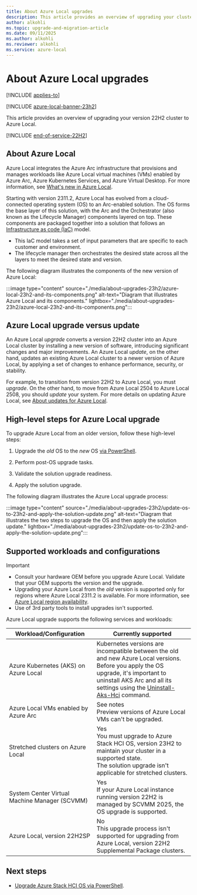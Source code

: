 ```yaml
---
title: About Azure Local upgrades
description: This article provides an overview of upgrading your cluster to Azure Local.
author: alkohli
ms.topic: upgrade-and-migration-article
ms.date: 09/11/2025
ms.author: alkohli
ms.reviewer: alkohli
ms.service: azure-local
---
```


# About Azure Local upgrades

[!INCLUDE [applies-to](../includes/hci-applies-to-23h2-22h2.md)]

[!INCLUDE [azure-local-banner-23h2](../includes/azure-local-banner-23h2.md)]

This article provides an overview of upgrading your version 22H2 cluster to Azure Local.

[!INCLUDE [end-of-service-22H2](../includes/end-of-service-22h2.md)]

## About Azure Local

Azure Local integrates the Azure Arc infrastructure that provisions and manages workloads like Azure Local virtual machines (VMs) enabled by Azure Arc, Azure Kubernetes Services, and Azure Virtual Desktop. For more information, see [What's new in Azure Local](../whats-new.md).

Starting with version 2311.2, Azure Local has evolved from a cloud-connected operating system (OS) to an Arc-enabled solution. The OS forms the base layer of this solution, with the Arc and the Orchestrator (also known as the Lifecycle Manager) components layered on top. These components are packaged together into a solution that follows an [Infrastructure as code (IaC)](/devops/deliver/what-is-infrastructure-as-code) model.

- This IaC model takes a set of input parameters that are specific to each customer and environment.
- The lifecycle manager then orchestrates the desired state across all the layers to meet the desired state and version.

The following diagram illustrates the components of the new version of Azure Local:

:::image type="content" source="./media/about-upgrades-23h2/azure-local-23h2-and-its-components.png" alt-text="Diagram that illustrates Azure Local and its components." lightbox="./media/about-upgrades-23h2/azure-local-23h2-and-its-components.png":::

## Azure Local upgrade versus update

An Azure Local *upgrade* converts a version 22H2 cluster into an Azure Local cluster by installing a new version of software, introducing significant changes and major improvements. An Azure Local *update*, on the other hand, updates an existing Azure Local cluster to a newer version of Azure Local, by applying a set of changes to enhance performance, security, or stability.

For example, to transition from version 22H2 to Azure Local, you must *upgrade*. On the other hand, to move from Azure Local 2504 to Azure Local 2508, you should *update* your system. For more details on updating Azure Local, see [About updates for Azure Local](../update/about-updates-23h2.md).

## High-level steps for Azure Local upgrade

To upgrade Azure Local from an older version, follow these high-level steps:

1. Upgrade the *old* OS to the *new* OS [via PowerShell](./upgrade-22h2-to-23h2-powershell.md).

1. Perform post-OS upgrade tasks.

1. Validate the solution upgrade readiness.

1. Apply the solution upgrade.

The following diagram illustrates the Azure Local upgrade process:

:::image type="content" source="./media/about-upgrades-23h2/update-os-to-23h2-and-apply-the-solution-update.png" alt-text="Diagram that illustrates the two steps to upgrade the OS and then apply the solution update." lightbox="./media/about-upgrades-23h2/update-os-to-23h2-and-apply-the-solution-update.png":::

## Supported workloads and configurations

> [!IMPORTANT]
> - Consult your hardware OEM before you upgrade Azure Local. Validate that your OEM supports the version and the upgrade.
> - Upgrading your Azure Local from the *old* version is supported only for regions where Azure Local 2311.2 is available. For more information, see [Azure Local region availability](../concepts/system-requirements-23h2.md#azure-requirements).
> - Use of 3rd party tools to install upgrades isn't supported.

Azure Local upgrade supports the following services and workloads:

| Workload/Configuration | Currently supported |
|--|--|
| Azure Kubernetes (AKS) on Azure Local | Kubernetes versions are incompatible between the old and new Azure Local versions. <br> Before you apply the OS upgrade, it's important to uninstall AKS Arc and all its settings using the [Uninstall-Aks-Hci](/azure/aks/hybrid/reference/ps/uninstall-akshci) command.  |
| Azure Local VMs enabled by Azure Arc | See notes <br> Preview versions of Azure Local VMs can't be upgraded. |
| Stretched clusters on Azure Local | Yes <br> You must upgrade to Azure Stack HCI OS, version 23H2 to maintain your cluster in a supported state. <br> The solution upgrade isn't applicable for stretched clusters. |
| System Center Virtual Machine Manager (SCVMM) | Yes <br> If your Azure Local instance running version 22H2 is managed by SCVMM 2025, the OS upgrade is supported. |
| Azure Local, version 22H2SP | No <br> This upgrade process isn't supported for upgrading from Azure Local, version 22H2 Supplemental Package clusters. |

## Next steps

- [Upgrade Azure Stack HCI OS via PowerShell](./upgrade-22h2-to-23h2-powershell.md).
